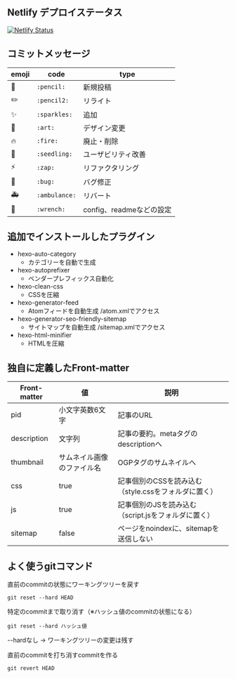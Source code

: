 ## Netlify デプロイステータス

[![Netlify Status](https://api.netlify.com/api/v1/badges/5ab6c650-4547-4cb9-9f56-c9b98f207370/deploy-status)](https://app.netlify.com/sites/pixelog/deploys)


## コミットメッセージ

emoji | code | type
--- | --- | ---
📝 | `:pencil:` | 新規投稿
✏️ | `:pencil2:` | リライト
✨ | `:sparkles:` | 追加
🎨 | `:art:` | デザイン変更
🔥 | `:fire:` | 廃止・削除
🌱 | `:seedling:` | ユーザビリティ改善
⚡️ | `:zap:` | リファクタリング
🐛 | `:bug:` | バグ修正
🚑 | `:ambulance:` | リバート
🔧|`:wrench:`| config、readmeなどの設定



## 追加でインストールしたプラグイン

- hexo-auto-category
  - カテゴリーを自動で生成
- hexo-autoprefixer
  - ベンダープレフィックス自動化
- hexo-clean-css
  - CSSを圧縮
- hexo-generator-feed
  - Atomフィードを自動生成 /atom.xmlでアクセス
- hexo-generator-seo-friendly-sitemap
  - サイトマップを自動生成 /sitemap.xmlでアクセス
- hexo-html-minifier
  - HTMLを圧縮


## 独自に定義したFront-matter

|Front-matter| 値             | 説明                                   |
|-----------|-----------------|----------------------------------------|
|pid        |小文字英数6文字  |記事のURL                                |
|description|文字列  |記事の要約。metaタグのdescriptionへ                |
|thumbnail  |サムネイル画像のファイル名 |OGPタグのサムネイルへ             |
|css        |true     |記事個別のCSSを読み込む（style.cssをフォルダに置く）|
|js         |true    |記事個別のJSを読み込む（script.jsをフォルダに置く）  |
|sitemap     |false   |ページをnoindexに、sitemapを送信しない       |


## よく使うgitコマンド


直前のcommitの状態にワーキングツリーを戻す
```
git reset --hard HEAD
```

特定のcommitまで取り消す（※ハッシュ値のcommitの状態になる）
```
git reset --hard ハッシュ値
```

--hardなし → ワーキングツリーの変更は残す


直前のcommitを打ち消すcommitを作る
```
git revert HEAD
```
